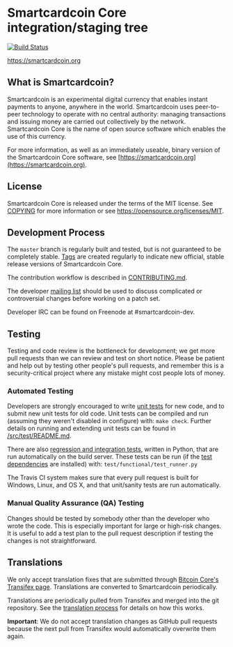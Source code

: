 Smartcardcoin Core integration/staging tree
=====================================

[![Build Status](https://travis-ci.org/smartcardcoin-project/smartcardcoin.svg?branch=master)](https://travis-ci.org/smartcardcoin-project/smartcardcoin)

https://smartcardcoin.org

What is Smartcardcoin?
----------------

Smartcardcoin is an experimental digital currency that enables instant payments to
anyone, anywhere in the world. Smartcardcoin uses peer-to-peer technology to operate
with no central authority: managing transactions and issuing money are carried
out collectively by the network. Smartcardcoin Core is the name of open source
software which enables the use of this currency.

For more information, as well as an immediately useable, binary version of
the Smartcardcoin Core software, see [https://smartcardcoin.org](https://smartcardcoin.org).

License
-------

Smartcardcoin Core is released under the terms of the MIT license. See [COPYING](COPYING) for more
information or see https://opensource.org/licenses/MIT.

Development Process
-------------------

The `master` branch is regularly built and tested, but is not guaranteed to be
completely stable. [Tags](https://github.com/smartcardcoin-project/smartcardcoin/tags) are created
regularly to indicate new official, stable release versions of Smartcardcoin Core.

The contribution workflow is described in [CONTRIBUTING.md](CONTRIBUTING.md).

The developer [mailing list](https://groups.google.com/forum/#!forum/smartcardcoin-dev)
should be used to discuss complicated or controversial changes before working
on a patch set.

Developer IRC can be found on Freenode at #smartcardcoin-dev.

Testing
-------

Testing and code review is the bottleneck for development; we get more pull
requests than we can review and test on short notice. Please be patient and help out by testing
other people's pull requests, and remember this is a security-critical project where any mistake might cost people
lots of money.

### Automated Testing

Developers are strongly encouraged to write [unit tests](src/test/README.md) for new code, and to
submit new unit tests for old code. Unit tests can be compiled and run
(assuming they weren't disabled in configure) with: `make check`. Further details on running
and extending unit tests can be found in [/src/test/README.md](/src/test/README.md).

There are also [regression and integration tests](/test), written
in Python, that are run automatically on the build server.
These tests can be run (if the [test dependencies](/test) are installed) with: `test/functional/test_runner.py`

The Travis CI system makes sure that every pull request is built for Windows, Linux, and OS X, and that unit/sanity tests are run automatically.

### Manual Quality Assurance (QA) Testing

Changes should be tested by somebody other than the developer who wrote the
code. This is especially important for large or high-risk changes. It is useful
to add a test plan to the pull request description if testing the changes is
not straightforward.

Translations
------------

We only accept translation fixes that are submitted through [Bitcoin Core's Transifex page](https://www.transifex.com/projects/p/bitcoin/).
Translations are converted to Smartcardcoin periodically.

Translations are periodically pulled from Transifex and merged into the git repository. See the
[translation process](doc/translation_process.md) for details on how this works.

**Important**: We do not accept translation changes as GitHub pull requests because the next
pull from Transifex would automatically overwrite them again.
